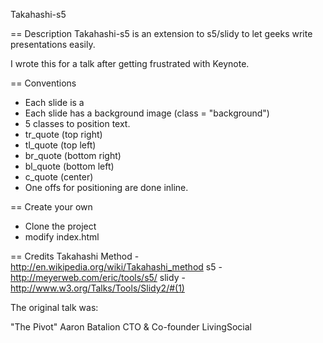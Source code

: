 Takahashi-s5

== Description 
Takahashi-s5 is an extension to s5/slidy to let geeks write presentations easily. 

I wrote this for a talk after getting frustrated with Keynote.

== Conventions
- Each slide is a <div class="slide">
- Each slide has a background image (class = "background")
- 5 classes to position text.  
 - tr_quote (top right)
 - tl_quote (top left)
 - br_quote (bottom right)
 - bl_quote (bottom left)
 - c_quote (center)
- One offs for positioning are done inline.


== Create your own
- Clone the project
- modify index.html 



== Credits
Takahashi Method -  http://en.wikipedia.org/wiki/Takahashi_method
s5 - http://meyerweb.com/eric/tools/s5/
slidy - http://www.w3.org/Talks/Tools/Slidy2/#(1)


The original talk was:

"The Pivot" 
Aaron Batalion
CTO & Co-founder
LivingSocial
